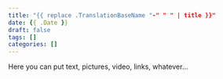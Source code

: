 ```yaml
---
title: "{{ replace .TranslationBaseName "-" " " | title }}"
date: {{ .Date }}
draft: false
tags: []
categories: []
---
```

Here you can put text, pictures, video, links, whatever...
